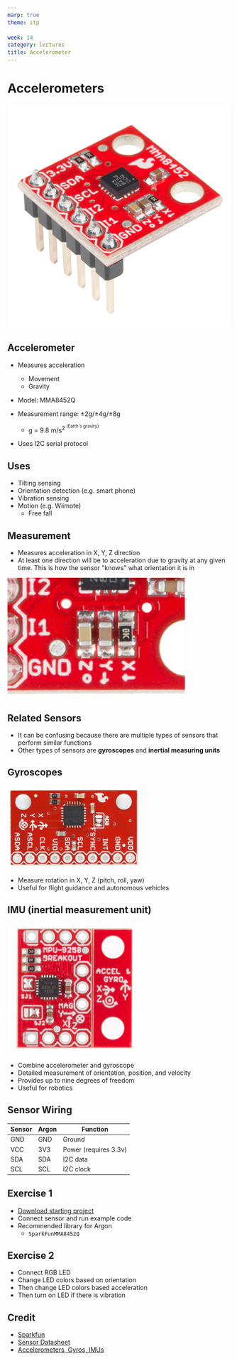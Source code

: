 ```yaml
---
marp: true
theme: itp

week: 14
category: lectures
title: Accelerometer
---
```


<!-- headingDivider: 2 -->

# Accelerometers

<img src="lecture_accelerometer.assets/13926-02.jpg" alt="1574364327550" style="width:800px;" />



## Accelerometer

* Measures acceleration
  * Movement
  * Gravity 

* Model: MMA8452Q 

* Measurement range:  ±2g/±4g/±8g 
  * g = 9.8 m/s<sup>2<sup> (Earth's gravity)
* Uses I2C serial protocol

## Uses

* Tilting sensing
* Orientation detection (e.g. smart phone)
* Vibration sensing
* Motion (e.g. Wiimote)
  * Free fall

## Measurement

* Measures acceleration in X, Y, Z direction
* At least one direction will be to acceleration due to gravity at any given time. This is how the sensor "knows" what orientation it is in

<img src="lecture_accelerometer.assets/1574737572993.png" alt="1574737572993" style="width:400px;" />

## Related Sensors

* It can be confusing because there are multiple types of sensors that perform similar functions
* Other types of sensors are **gyroscopes** and **inertial measuring units**

## Gyroscopes

<img src="lecture_accelerometer.assets/1574737698474.png" alt="1574737698474" style="width:300px;" />

* Measure rotation in X, Y, Z (pitch, roll, yaw)
* Useful for flight guidance and autonomous vehicles

## IMU (inertial measurement unit)

<img src="lecture_accelerometer.assets/1574737956962.png" alt="1574737956962" style="width:300px;" />

* Combine accelerometer and gyroscope
* Detailed measurement of orientation, position, and velocity
* Provides up to nine degrees of freedom
* Useful for robotics

## Sensor Wiring

| Sensor | Argon | Function              |
| ------ | ----- | --------------------- |
| GND    | GND   | Ground                |
| VCC    | 3V3   | Power (requires 3.3v) |
| SDA    | SDA   | I2C data              |
| SCL    | SCL   | I2C clock             |



## Exercise 1

* [Download starting project](https://minhaskamal.github.io/DownGit/#/home?url=https://github.com/reparke/ITP348-Physical-Computing/tree/master/_exercises/week13/ultrasonic_start)
* Connect sensor and run example code
* Recommended library for Argon
  * ```SparkFunMMA8452Q```

## Exercise 2

* Connect RGB LED
* Change LED colors based on orientation
* Then change LED colors based acceleration
* Then turn on LED if there is vibration

## Credit

- [Sparkfun](https://www.sparkfun.com/products/13926)
- [Sensor Datasheet](https://cdn.sparkfun.com/datasheets/Sensors/Accelerometers/MMA8452Q-rev8.1.pdf)
- [Accelerometers, Gyros, IMUs](https://www.sparkfun.com/pages/accel_gyro_guide)

